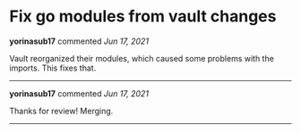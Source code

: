 # Fix go modules from vault changes

**yorinasub17** commented *Jun 17, 2021*

Vault reorganized their modules, which caused some problems with the imports. This fixes that.
<br />
***


**yorinasub17** commented *Jun 17, 2021*

Thanks for review! Merging.
***


